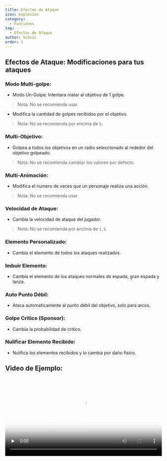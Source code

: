 ```yaml
---
title: Efectos de Ataque
icon: explosion
category:
  - Funciones
tag:
  - Efectos de Ataque
author: Schvis
order: 1
---
```


## Efectos de Ataque: Modificaciones para tus ataques

### Modo Multi-golpe:
- Modo Un-Golpe: Intentara matar al objetivo de 1 golpe.
> Nota: No se recomienda usar.
- Modifica la cantidad de golpes recibidos por el objetivo.
> Nota: No se recomienda por encima de `5`.
### Multi-Objetivo:
- Golpea a todos los objetivos en un radio seleccionado al rededor del objetivo golpeado.
> Nota: No se recomienda cambiar los valores por defecto.
### Multi-Animación:
- Modifica el numero de veces que un personaje realiza una acción.
> Nota: No se recomienda usar.
### Velocidad de Ataque:
- Cambia la velocidad de ataque del jugador.
> Nota: No se recomienda por encima de `1.5`.
### Elemento Personalizado:
- Cambia el elemento de todos los ataques realizados.
### Imbuir Elemento:
- Cambia el elemento de los ataques normales de espada, gran espada y lanza.
### Auto Punto Débil:
- Ataca automaticamente al punto débil del objetivo, solo para arcos.
### Golpe Critico (Sponsor):
- Cambia la probabilidad de critico.
### Nulificar Elemento Recibido:
- Nulifica los elementos recibidos y lo cambia por daño físico.

## Video de Ejemplo:

<video controls preload="none" width="100%" poster="https://nextcloud.atruicardona.xyz/s/4rRZ3mQoxsnfMQy/preview"><source src="https://nextcloud.atruicardona.xyz/s/4rRZ3mQoxsnfMQy/download" type="video/mp4"></video>

